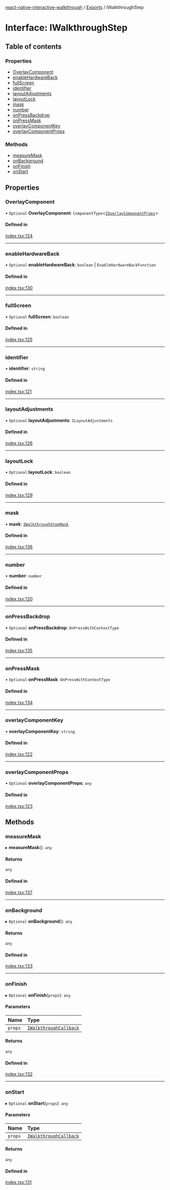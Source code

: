 [react-native-interactive-walkthrough](../README.md) / [Exports](../modules.md) / IWalkthroughStep

# Interface: IWalkthroughStep

## Table of contents

### Properties

- [OverlayComponent](IWalkthroughStep.md#overlaycomponent)
- [enableHardwareBack](IWalkthroughStep.md#enablehardwareback)
- [fullScreen](IWalkthroughStep.md#fullscreen)
- [identifier](IWalkthroughStep.md#identifier)
- [layoutAdjustments](IWalkthroughStep.md#layoutadjustments)
- [layoutLock](IWalkthroughStep.md#layoutlock)
- [mask](IWalkthroughStep.md#mask)
- [number](IWalkthroughStep.md#number)
- [onPressBackdrop](IWalkthroughStep.md#onpressbackdrop)
- [onPressMask](IWalkthroughStep.md#onpressmask)
- [overlayComponentKey](IWalkthroughStep.md#overlaycomponentkey)
- [overlayComponentProps](IWalkthroughStep.md#overlaycomponentprops)

### Methods

- [measureMask](IWalkthroughStep.md#measuremask)
- [onBackground](IWalkthroughStep.md#onbackground)
- [onFinish](IWalkthroughStep.md#onfinish)
- [onStart](IWalkthroughStep.md#onstart)

## Properties

### OverlayComponent

• `Optional` **OverlayComponent**: `ComponentType`<[`IOverlayComponentProps`](IOverlayComponentProps.md)\>

#### Defined in

[index.tsx:124](https://github.com/tribefyhq/react-native-walkthrough/blob/d3e0653/src/index.tsx#L124)

___

### enableHardwareBack

• `Optional` **enableHardwareBack**: `boolean` \| `EnableHardwareBackFunction`

#### Defined in

[index.tsx:130](https://github.com/tribefyhq/react-native-walkthrough/blob/d3e0653/src/index.tsx#L130)

___

### fullScreen

• `Optional` **fullScreen**: `boolean`

#### Defined in

[index.tsx:125](https://github.com/tribefyhq/react-native-walkthrough/blob/d3e0653/src/index.tsx#L125)

___

### identifier

• **identifier**: `string`

#### Defined in

[index.tsx:121](https://github.com/tribefyhq/react-native-walkthrough/blob/d3e0653/src/index.tsx#L121)

___

### layoutAdjustments

• `Optional` **layoutAdjustments**: `ILayoutAdjustments`

#### Defined in

[index.tsx:126](https://github.com/tribefyhq/react-native-walkthrough/blob/d3e0653/src/index.tsx#L126)

___

### layoutLock

• `Optional` **layoutLock**: `boolean`

#### Defined in

[index.tsx:129](https://github.com/tribefyhq/react-native-walkthrough/blob/d3e0653/src/index.tsx#L129)

___

### mask

• **mask**: [`IWalkthroughStepMask`](IWalkthroughStepMask.md)

#### Defined in

[index.tsx:136](https://github.com/tribefyhq/react-native-walkthrough/blob/d3e0653/src/index.tsx#L136)

___

### number

• **number**: `number`

#### Defined in

[index.tsx:120](https://github.com/tribefyhq/react-native-walkthrough/blob/d3e0653/src/index.tsx#L120)

___

### onPressBackdrop

• `Optional` **onPressBackdrop**: `OnPressWithContextType`

#### Defined in

[index.tsx:135](https://github.com/tribefyhq/react-native-walkthrough/blob/d3e0653/src/index.tsx#L135)

___

### onPressMask

• `Optional` **onPressMask**: `OnPressWithContextType`

#### Defined in

[index.tsx:134](https://github.com/tribefyhq/react-native-walkthrough/blob/d3e0653/src/index.tsx#L134)

___

### overlayComponentKey

• **overlayComponentKey**: `string`

#### Defined in

[index.tsx:122](https://github.com/tribefyhq/react-native-walkthrough/blob/d3e0653/src/index.tsx#L122)

___

### overlayComponentProps

• `Optional` **overlayComponentProps**: `any`

#### Defined in

[index.tsx:123](https://github.com/tribefyhq/react-native-walkthrough/blob/d3e0653/src/index.tsx#L123)

## Methods

### measureMask

▸ **measureMask**(): `any`

#### Returns

`any`

#### Defined in

[index.tsx:137](https://github.com/tribefyhq/react-native-walkthrough/blob/d3e0653/src/index.tsx#L137)

___

### onBackground

▸ `Optional` **onBackground**(): `any`

#### Returns

`any`

#### Defined in

[index.tsx:133](https://github.com/tribefyhq/react-native-walkthrough/blob/d3e0653/src/index.tsx#L133)

___

### onFinish

▸ `Optional` **onFinish**(`props`): `any`

#### Parameters

| Name | Type |
| :------ | :------ |
| `props` | [`IWalkthroughCallback`](IWalkthroughCallback.md) |

#### Returns

`any`

#### Defined in

[index.tsx:132](https://github.com/tribefyhq/react-native-walkthrough/blob/d3e0653/src/index.tsx#L132)

___

### onStart

▸ `Optional` **onStart**(`props`): `any`

#### Parameters

| Name | Type |
| :------ | :------ |
| `props` | [`IWalkthroughCallback`](IWalkthroughCallback.md) |

#### Returns

`any`

#### Defined in

[index.tsx:131](https://github.com/tribefyhq/react-native-walkthrough/blob/d3e0653/src/index.tsx#L131)
